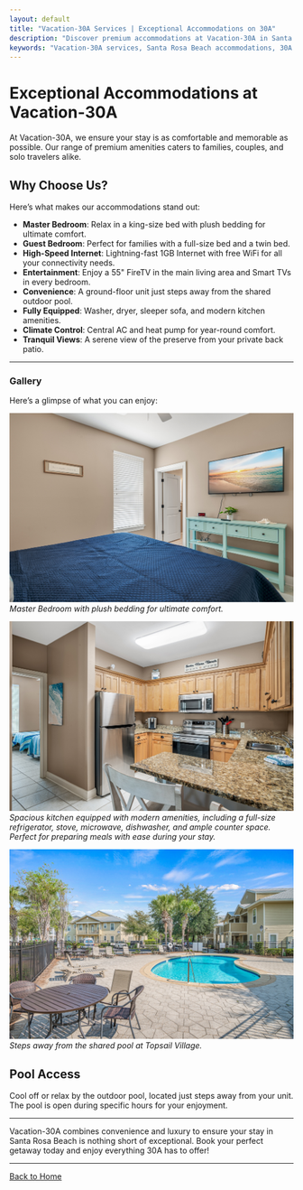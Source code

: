 ```yaml
---
layout: default
title: "Vacation-30A Services | Exceptional Accommodations on 30A"
description: "Discover premium accommodations at Vacation-30A in Santa Rosa Beach, FL. Enjoy a tranquil retreat with modern amenities, from free WiFi to a poolside location."
keywords: "Vacation-30A services, Santa Rosa Beach accommodations, 30A rentals, premium amenities, family-friendly, pool access, vacation retreat"
---
```


# Exceptional Accommodations at Vacation-30A

At Vacation-30A, we ensure your stay is as comfortable and memorable as possible. Our range of premium amenities caters to families, couples, and solo travelers alike.

## **Why Choose Us?**
Here’s what makes our accommodations stand out:
- **Master Bedroom**: Relax in a king-size bed with plush bedding for ultimate comfort.
- **Guest Bedroom**: Perfect for families with a full-size bed and a twin bed.
- **High-Speed Internet**: Lightning-fast 1GB Internet with free WiFi for all your connectivity needs.
- **Entertainment**: Enjoy a 55" FireTV in the main living area and Smart TVs in every bedroom.
- **Convenience**: A ground-floor unit just steps away from the shared outdoor pool.
- **Fully Equipped**: Washer, dryer, sleeper sofa, and modern kitchen amenities.
- **Climate Control**: Central AC and heat pump for year-round comfort.
- **Tranquil Views**: A serene view of the preserve from your private back patio.

---
### **Gallery**
Here’s a glimpse of what you can enjoy:

![Master Bedroom with King Size Bed](assets/images/web_412%20Topsail%20Village%20%20_22.jpg)  
*Master Bedroom with plush bedding for ultimate comfort.*

![Kitchen with Full Ameneties](assets/images/web_412%20Topsail%20Village%20%20_17.jpg)
*Spacious kitchen equipped with modern amenities, including a full-size refrigerator, stove, microwave, dishwasher, and ample counter space. Perfect for preparing meals with ease during your stay.*

![Poolside Relaxation at 5Tides](assets/images/web_412%20Topsail%20Village%20%20_30.jpg)  
*Steps away from the shared pool at Topsail Village.*

## **Pool Access**
Cool off or relax by the outdoor pool, located just steps away from your unit. The pool is open during specific hours for your enjoyment.

---

Vacation-30A combines convenience and luxury to ensure your stay in Santa Rosa Beach is nothing short of exceptional. Book your perfect getaway today and enjoy everything 30A has to offer!

---

[Back to Home](./)

